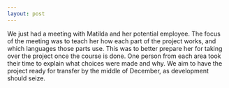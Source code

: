 ```yaml
---
layout: post
---
```


We just had a meeting with Matilda and her potential employee. The focus of the meeting was to teach her how each part of the project works, and which languages those parts use. This was to better prepare her for taking over the project once the course is done. One person from each area took their time to explain what choices were made and why. We aim to have the project ready for transfer by the middle of December, as development should seize.